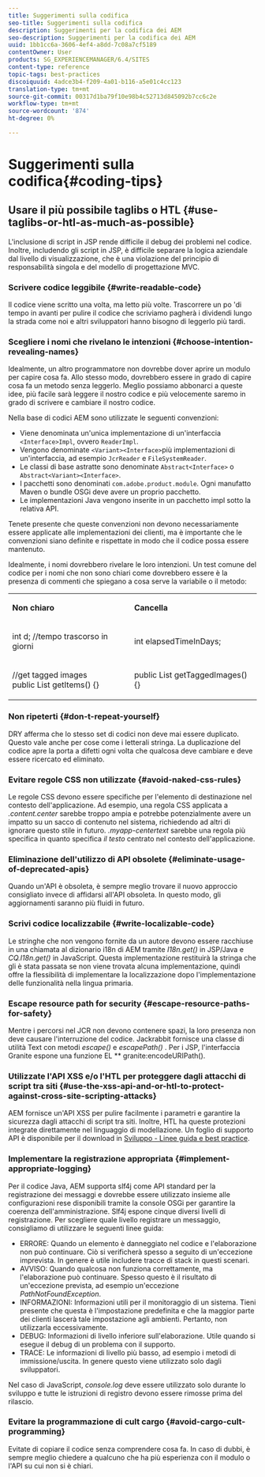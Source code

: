 ```yaml
---
title: Suggerimenti sulla codifica
seo-title: Suggerimenti sulla codifica
description: Suggerimenti per la codifica dei AEM
seo-description: Suggerimenti per la codifica dei AEM
uuid: 1bb1cc6a-3606-4ef4-a8dd-7c08a7cf5189
contentOwner: User
products: SG_EXPERIENCEMANAGER/6.4/SITES
content-type: reference
topic-tags: best-practices
discoiquuid: 4adce3b4-f209-4a01-b116-a5e01c4cc123
translation-type: tm+mt
source-git-commit: 00317d1ba79f10e98b4c52713d845092b7cc6c2e
workflow-type: tm+mt
source-wordcount: '874'
ht-degree: 0%

---
```



# Suggerimenti sulla codifica{#coding-tips}

## Usare il più possibile taglibs o HTL {#use-taglibs-or-htl-as-much-as-possible}

L&#39;inclusione di script in JSP rende difficile il debug dei problemi nel codice. Inoltre, includendo gli script in JSP, è difficile separare la logica aziendale dal livello di visualizzazione, che è una violazione del principio di responsabilità singola e del modello di progettazione MVC.

### Scrivere codice leggibile {#write-readable-code}

Il codice viene scritto una volta, ma letto più volte. Trascorrere un po &#39;di tempo in avanti per pulire il codice che scriviamo pagherà i dividendi lungo la strada come noi e altri sviluppatori hanno bisogno di leggerlo più tardi.

### Scegliere i nomi che rivelano le intenzioni {#choose-intention-revealing-names}

Idealmente, un altro programmatore non dovrebbe dover aprire un modulo per capire cosa fa. Allo stesso modo, dovrebbero essere in grado di capire cosa fa un metodo senza leggerlo. Meglio possiamo abbonarci a queste idee, più facile sarà leggere il nostro codice e più velocemente saremo in grado di scrivere e cambiare il nostro codice.

Nella base di codici AEM sono utilizzate le seguenti convenzioni:


* Viene denominata un&#39;unica implementazione di un&#39;interfaccia `<Interface>Impl`, ovvero `ReaderImpl`.
* Vengono denominate `<Variant><Interface>`più implementazioni di un&#39;interfaccia, ad esempio `JcrReader` e `FileSystemReader`.
* Le classi di base astratte sono denominate `Abstract<Interface>` o `Abstract<Variant><Interface>`.
* I pacchetti sono denominati `com.adobe.product.module`.  Ogni manufatto Maven o bundle OSGi deve avere un proprio pacchetto.
* Le implementazioni Java vengono inserite in un pacchetto impl sotto la relativa API.


Tenete presente che queste convenzioni non devono necessariamente essere applicate alle implementazioni dei clienti, ma è importante che le convenzioni siano definite e rispettate in modo che il codice possa essere mantenuto.

Idealmente, i nomi dovrebbero rivelare le loro intenzioni. Un test comune del codice per i nomi che non sono chiari come dovrebbero essere è la presenza di commenti che spiegano a cosa serve la variabile o il metodo:

<table> 
 <tbody> 
  <tr> 
   <td><p><strong>Non chiaro</strong></p> </td> 
   <td><p><strong>Cancella</strong></p> </td> 
  </tr> 
  <tr> 
   <td><p>int d; //tempo trascorso in giorni</p> </td> 
   <td><p>int elapsedTimeInDays;</p> </td> 
  </tr> 
  <tr> 
   <td><p>//get tagged images<br /> public List getItems() {}</p> </td> 
   <td><p>public List getTaggedImages() {}</p> </td> 
  </tr> 
 </tbody> 
</table>

### Non ripeterti  {#don-t-repeat-yourself}

DRY afferma che lo stesso set di codici non deve mai essere duplicato. Questo vale anche per cose come i letterali stringa. La duplicazione del codice apre la porta a difetti ogni volta che qualcosa deve cambiare e deve essere ricercato ed eliminato.

### Evitare regole CSS non utilizzate {#avoid-naked-css-rules}

Le regole CSS devono essere specifiche per l&#39;elemento di destinazione nel contesto dell&#39;applicazione. Ad esempio, una regola CSS applicata a *.content.center* sarebbe troppo ampia e potrebbe potenzialmente avere un impatto su un sacco di contenuto nel sistema, richiedendo ad altri di ignorare questo stile in futuro. *.myapp-centertext* sarebbe una regola più specifica in quanto specifica *il testo* centrato nel contesto dell&#39;applicazione.

### Eliminazione dell&#39;utilizzo di API obsolete {#eliminate-usage-of-deprecated-apis}

Quando un&#39;API è obsoleta, è sempre meglio trovare il nuovo approccio consigliato invece di affidarsi all&#39;API obsoleta. In questo modo, gli aggiornamenti saranno più fluidi in futuro.

### Scrivi codice localizzabile {#write-localizable-code}

Le stringhe che non vengono fornite da un autore devono essere racchiuse in una chiamata al dizionario i18n di AEM tramite *I18n.get()* in JSP/Java e *CQ.I18n.get()* in JavaScript. Questa implementazione restituirà la stringa che gli è stata passata se non viene trovata alcuna implementazione, quindi offre la flessibilità di implementare la localizzazione dopo l&#39;implementazione delle funzionalità nella lingua primaria.

### Escape resource path for security {#escape-resource-paths-for-safety}

Mentre i percorsi nel JCR non devono contenere spazi, la loro presenza non deve causare l&#39;interruzione del codice. Jackrabbit fornisce una classe di utilità Text con metodi *escape()* e *escapePath()* . Per i JSP, l&#39;interfaccia Granite espone una funzione EL ** granite:encodeURIPath().

### Utilizzate l&#39;API XSS e/o l&#39;HTL per proteggere dagli attacchi di script tra siti {#use-the-xss-api-and-or-htl-to-protect-against-cross-site-scripting-attacks}

AEM fornisce un&#39;API XSS per pulire facilmente i parametri e garantire la sicurezza dagli attacchi di script tra siti. Inoltre, HTL ha queste protezioni integrate direttamente nel linguaggio di modellazione. Un foglio di supporto API è disponibile per il download in [Sviluppo - Linee guida e best practice](/help/sites-developing/dev-guidelines-bestpractices.md).

### Implementare la registrazione appropriata {#implement-appropriate-logging}

Per il codice Java, AEM supporta slf4j come API standard per la registrazione dei messaggi e dovrebbe essere utilizzato insieme alle configurazioni rese disponibili tramite la console OSGi per garantire la coerenza dell&#39;amministrazione. Slf4j espone cinque diversi livelli di registrazione. Per scegliere quale livello registrare un messaggio, consigliamo di utilizzare le seguenti linee guida:

* ERRORE: Quando un elemento è danneggiato nel codice e l&#39;elaborazione non può continuare. Ciò si verificherà spesso a seguito di un&#39;eccezione imprevista. In genere è utile includere tracce di stack in questi scenari.
* AVVISO: Quando qualcosa non funziona correttamente, ma l&#39;elaborazione può continuare. Spesso questo è il risultato di un&#39;eccezione prevista, ad esempio un&#39;eccezione *PathNotFoundException*.
* INFORMAZIONI: Informazioni utili per il monitoraggio di un sistema. Tieni presente che questa è l&#39;impostazione predefinita e che la maggior parte dei clienti lascerà tale impostazione agli ambienti. Pertanto, non utilizzarla eccessivamente.
* DEBUG: Informazioni di livello inferiore sull&#39;elaborazione. Utile quando si esegue il debug di un problema con il supporto.
* TRACE: Le informazioni di livello più basso, ad esempio i metodi di immissione/uscita. In genere questo viene utilizzato solo dagli sviluppatori.

Nel caso di JavaScript, *console.log* deve essere utilizzato solo durante lo sviluppo e tutte le istruzioni di registro devono essere rimosse prima del rilascio.

### Evitare la programmazione di cult cargo {#avoid-cargo-cult-programming}

Evitate di copiare il codice senza comprendere cosa fa. In caso di dubbi, è sempre meglio chiedere a qualcuno che ha più esperienza con il modulo o l&#39;API su cui non si è chiari.
